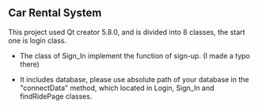 ## Car Rental System




This project used Qt creator 5.8.0, and is divided into 8 classes, the start one is login class.


- The class of Sign_In implement the function of  sign-up. (I made a typo there)

- It includes database, please use absolute path of your database in the "connectData" method, which located in Login, Sign_In and findRidePage classes.
